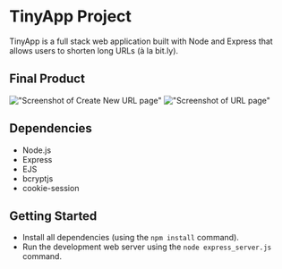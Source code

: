 # TinyApp Project

TinyApp is a full stack web application built with Node and Express that allows users to shorten long URLs (à la bit.ly).

## Final Product

!["Screenshot of Create New URL page"](https://user-images.githubusercontent.com/106622673/192315304-ef2bc904-4ee5-4206-826b-9e9866aa7751.png)
!["Screenshot of URL page"](https://user-images.githubusercontent.com/106622673/192315331-440b984e-7c76-4df8-b742-a4a2d8dcd181.png)

## Dependencies

- Node.js
- Express
- EJS
- bcryptjs
- cookie-session

## Getting Started

- Install all dependencies (using the `npm install` command).
- Run the development web server using the `node express_server.js` command.
